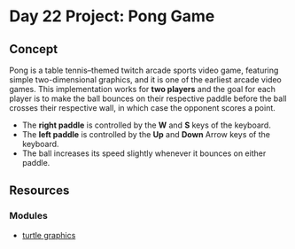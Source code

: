 # Day 22 Project: Pong Game

## Concept

Pong is a table tennis–themed twitch arcade sports video game, featuring simple two-dimensional graphics,
and it is one of the earliest arcade video games. This implementation works for **two players** and the
goal for each player is to make the ball bounces on their respective paddle before the ball crosses their
respective wall, in which case the opponent scores a point.

- The **right paddle** is controlled by the **W** and **S** keys of the keyboard.
- The **left paddle** is controlled by the **Up** and **Down** Arrow keys of the keyboard.
- The ball increases its speed slightly whenever it bounces on either paddle.

## Resources

### Modules

- [turtle graphics](https://docs.python.org/3/library/turtle.html#module-turtle)